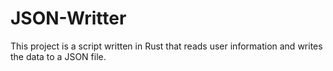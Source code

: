 # JSON-Writter

This project is a script written in Rust that reads user information and writes the data to a JSON file.